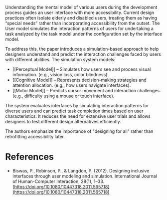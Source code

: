 Understanding the mental model of various users during the development process guides an user interface with more accessibility. Current design practices often isolate elderly and disabled users, treating them as having “special needs” rather than incorporating accessibility from the outset. The User model simulates the interaction patterns of users for undertaking a task analyzed by the task model under the configuration set by the interface model.

To address this, the paper introduces a simulation-based approach to help designers understand and predict the interaction challenges faced by users with different abilities. The simulation system models:

- [[Perceptual Model]] – Simulates how users see and process visual information. (e.g., vision loss, color blindness).
- [[Cognitive Model]] – Represents decision-making strategies and attention allocation. (e.g., how users navigate interfaces).
- [[Motor Model]] – Predicts cursor movement and interaction challenges. (e.g., difficulty using a mouse or touch interface).  

The system evaluates interfaces by simulating interaction patterns for diverse users and can predict task completion times based on user characteristics. It reduces the need for extensive user trials and allows designers to test different design alternatives efficiently.

The authors emphasize the importance of "designing for all" rather than retrofitting accessibility later.

# References

- Biswas, P., Robinson, P., & Langdon, P. (2012). Designing inclusive interfaces through user modeling and simulation. International Journal of Human-Computer Interaction, 28(1), 1–33. [https://doi.org/10.1080/10447318.2011.565718](https://doi.org/10.1080/10447318.2011.565718)